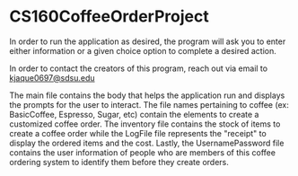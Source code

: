 # CS160CoffeeOrderProject

In order to run the application as desired, the program will ask you to enter either information or a given choice option to complete a desired action.

In order to contact the creators of this program, reach out via email to kjaque0697@sdsu.edu

The main file contains the body that helps the application run and displays the prompts for the user to interact. The file names pertaining to coffee (ex: BasicCoffee, Espresso, Sugar, etc) contain the elements to create a customized coffee order. The inventory file contains the stock of items to create a coffee order while the LogFile file represents the "receipt" to display the ordered items and the cost. Lastly, the UsernamePassword file contains the user information of people who are members of this coffee ordering system to identify them before they create orders.
